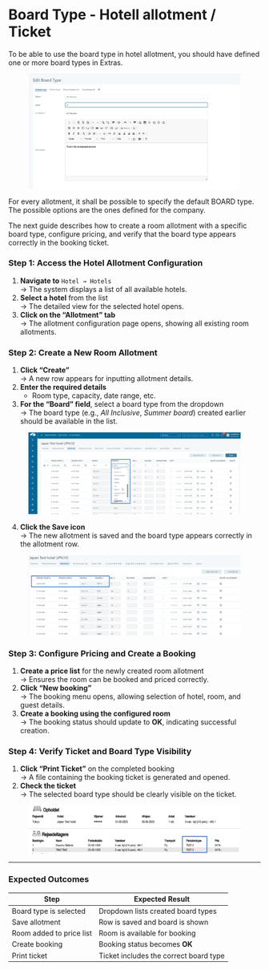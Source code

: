 # Board Type - Hotell allotment / Ticket

To be able to use the board type in hotel allotment, you should have defined one or more board types in Extras.&#x20;

<figure><img src="../.gitbook/assets/image (1) (1) (1) (1).png" alt=""><figcaption></figcaption></figure>

For every allotment, it shall be possible to specify the default BOARD type. The possible options are the ones defined for the company.

The next guide describes how to create a room allotment with a specific board type, configure pricing, and verify that the board type appears correctly in the booking ticket.

### Step 1: Access the Hotel Allotment Configuration

1. **Navigate to** `Hotel → Hotels`\
   → The system displays a list of all available hotels.
2. **Select a hotel** from the list\
   → The detailed view for the selected hotel opens.
3. **Click on the “Allotment” tab**\
   → The allotment configuration page opens, showing all existing room allotments.

### Step 2: Create a New Room Allotment

1. **Click “Create”**\
   → A new row appears for inputting allotment details.
2. **Enter the required details**
   * Room type, capacity, date range, etc.
3. **For the “Board” field**, select a board type from the dropdown\
   → The board type (e.g., _All Inclusive_, _Summer board_) created earlier should be available in the list.

<figure><img src="../.gitbook/assets/image (5) (1).png" alt=""><figcaption></figcaption></figure>

4. **Click the Save icon**\
   → The new allotment is saved and the board type appears correctly in the allotment row.

<figure><img src="../.gitbook/assets/image (6) (1).png" alt=""><figcaption></figcaption></figure>

### Step 3: Configure Pricing and Create a Booking

1. **Create a price list** for the newly created room allotment\
   → Ensures the room can be booked and priced correctly.
2. **Click “New booking”**\
   → The booking menu opens, allowing selection of hotel, room, and guest details.
3. **Create a booking using the configured room**\
   → The booking status should update to **OK**, indicating successful creation.

### Step 4: Verify Ticket and Board Type Visibility

1. **Click “Print Ticket”** on the completed booking\
   → A file containing the booking ticket is generated and opened.
2. **Check the ticket**\
   → The selected board type should be clearly visible on the ticket.

<figure><img src="../.gitbook/assets/image (7) (1).png" alt=""><figcaption></figcaption></figure>

***

### Expected Outcomes

| Step                     | Expected Result                        |
| ------------------------ | -------------------------------------- |
| Board type is selected   | Dropdown lists created board types     |
| Save allotment           | Row is saved and board is shown        |
| Room added to price list | Room is available for booking          |
| Create booking           | Booking status becomes **OK**          |
| Print ticket             | Ticket includes the correct board type |
